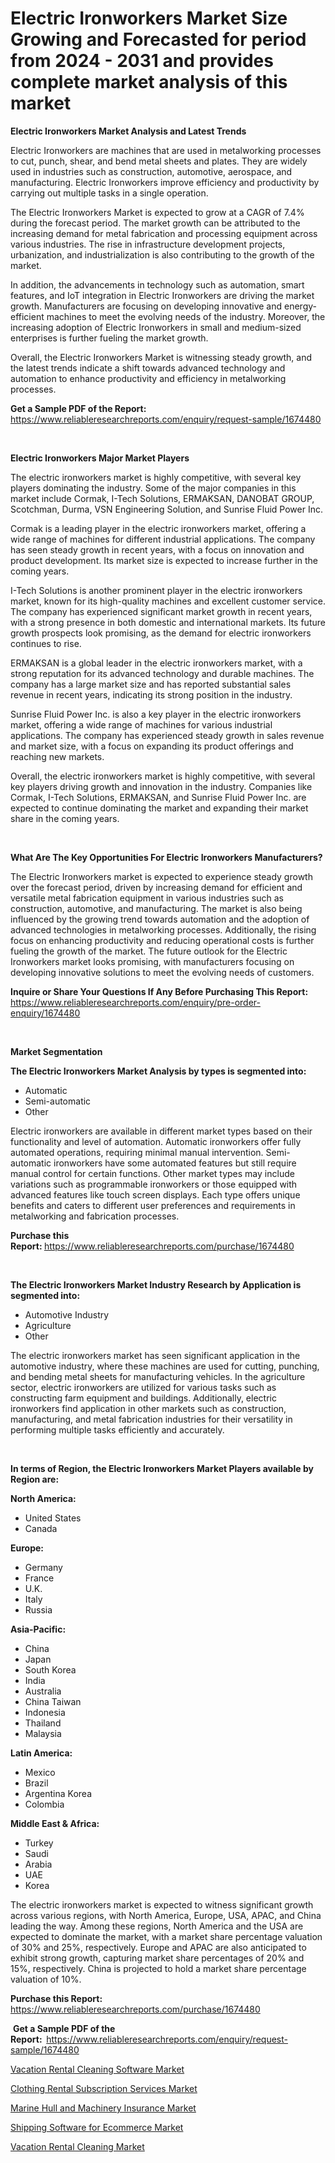 <p><h1>Electric Ironworkers Market Size Growing and Forecasted for period from 2024 - 2031 and provides complete market analysis of this market</h1></p><p><strong>Electric Ironworkers Market Analysis and Latest Trends</strong></p>
<p><p>Electric Ironworkers are machines that are used in metalworking processes to cut, punch, shear, and bend metal sheets and plates. They are widely used in industries such as construction, automotive, aerospace, and manufacturing. Electric Ironworkers improve efficiency and productivity by carrying out multiple tasks in a single operation.</p><p>The Electric Ironworkers Market is expected to grow at a CAGR of 7.4% during the forecast period. The market growth can be attributed to the increasing demand for metal fabrication and processing equipment across various industries. The rise in infrastructure development projects, urbanization, and industrialization is also contributing to the growth of the market.</p><p>In addition, the advancements in technology such as automation, smart features, and IoT integration in Electric Ironworkers are driving the market growth. Manufacturers are focusing on developing innovative and energy-efficient machines to meet the evolving needs of the industry. Moreover, the increasing adoption of Electric Ironworkers in small and medium-sized enterprises is further fueling the market growth.</p><p>Overall, the Electric Ironworkers Market is witnessing steady growth, and the latest trends indicate a shift towards advanced technology and automation to enhance productivity and efficiency in metalworking processes.</p></p>
<p><strong>Get a Sample PDF of the Report:&nbsp;</strong> <a href="https://www.reliableresearchreports.com/enquiry/request-sample/1674480">https://www.reliableresearchreports.com/enquiry/request-sample/1674480</a></p>
<p>&nbsp;</p>
<p><strong>Electric Ironworkers Major Market Players</strong></p>
<p><p>The electric ironworkers market is highly competitive, with several key players dominating the industry. Some of the major companies in this market include Cormak, I-Tech Solutions, ERMAKSAN, DANOBAT GROUP, Scotchman, Durma, VSN Engineering Solution, and Sunrise Fluid Power Inc.</p><p>Cormak is a leading player in the electric ironworkers market, offering a wide range of machines for different industrial applications. The company has seen steady growth in recent years, with a focus on innovation and product development. Its market size is expected to increase further in the coming years.</p><p>I-Tech Solutions is another prominent player in the electric ironworkers market, known for its high-quality machines and excellent customer service. The company has experienced significant market growth in recent years, with a strong presence in both domestic and international markets. Its future growth prospects look promising, as the demand for electric ironworkers continues to rise.</p><p>ERMAKSAN is a global leader in the electric ironworkers market, with a strong reputation for its advanced technology and durable machines. The company has a large market size and has reported substantial sales revenue in recent years, indicating its strong position in the industry.</p><p>Sunrise Fluid Power Inc. is also a key player in the electric ironworkers market, offering a wide range of machines for various industrial applications. The company has experienced steady growth in sales revenue and market size, with a focus on expanding its product offerings and reaching new markets.</p><p>Overall, the electric ironworkers market is highly competitive, with several key players driving growth and innovation in the industry. Companies like Cormak, I-Tech Solutions, ERMAKSAN, and Sunrise Fluid Power Inc. are expected to continue dominating the market and expanding their market share in the coming years.</p></p>
<p>&nbsp;</p>
<p><strong>What Are The Key Opportunities For Electric Ironworkers Manufacturers?</strong></p>
<p><p>The Electric Ironworkers market is expected to experience steady growth over the forecast period, driven by increasing demand for efficient and versatile metal fabrication equipment in various industries such as construction, automotive, and manufacturing. The market is also being influenced by the growing trend towards automation and the adoption of advanced technologies in metalworking processes. Additionally, the rising focus on enhancing productivity and reducing operational costs is further fueling the growth of the market. The future outlook for the Electric Ironworkers market looks promising, with manufacturers focusing on developing innovative solutions to meet the evolving needs of customers.</p></p>
<p><strong>Inquire or Share Your Questions If Any Before Purchasing This Report:</strong> <a href="https://www.reliableresearchreports.com/enquiry/pre-order-enquiry/1674480">https://www.reliableresearchreports.com/enquiry/pre-order-enquiry/1674480</a></p>
<p>&nbsp;</p>
<p><strong>Market Segmentation</strong></p>
<p><strong>The Electric Ironworkers Market Analysis by types is segmented into:</strong></p>
<p><ul><li>Automatic</li><li>Semi-automatic</li><li>Other</li></ul></p>
<p><p>Electric ironworkers are available in different market types based on their functionality and level of automation. Automatic ironworkers offer fully automated operations, requiring minimal manual intervention. Semi-automatic ironworkers have some automated features but still require manual control for certain functions. Other market types may include variations such as programmable ironworkers or those equipped with advanced features like touch screen displays. Each type offers unique benefits and caters to different user preferences and requirements in metalworking and fabrication processes.</p></p>
<p><strong>Purchase this Report:&nbsp;</strong><a href="https://www.reliableresearchreports.com/purchase/1674480">https://www.reliableresearchreports.com/purchase/1674480</a></p>
<p>&nbsp;</p>
<p><strong>The Electric Ironworkers Market Industry Research by Application is segmented into:</strong></p>
<p><ul><li>Automotive Industry</li><li>Agriculture</li><li>Other</li></ul></p>
<p><p>The electric ironworkers market has seen significant application in the automotive industry, where these machines are used for cutting, punching, and bending metal sheets for manufacturing vehicles. In the agriculture sector, electric ironworkers are utilized for various tasks such as constructing farm equipment and buildings. Additionally, electric ironworkers find application in other markets such as construction, manufacturing, and metal fabrication industries for their versatility in performing multiple tasks efficiently and accurately.</p></p>
<p>&nbsp;</p>
<p><strong>In terms of Region, the Electric Ironworkers Market Players available by Region are:</strong></p>
<p>
    <p> <strong> North America: </strong>
        <ul>
            <li>United States</li>
            <li>Canada</li>
        </ul>
        </p> 
    <p> <strong> Europe: </strong>
        <ul>
            <li>Germany</li>
            <li>France</li>
            <li>U.K.</li>
            <li>Italy</li>
            <li>Russia</li>
        </ul>
        </p> 
    <p> <strong> Asia-Pacific: </strong>
        <ul>
            <li>China</li>
            <li>Japan</li>
            <li>South Korea</li>
            <li>India</li>
            <li>Australia</li>
            <li>China Taiwan</li>
            <li>Indonesia</li>
            <li>Thailand</li>
            <li>Malaysia</li>
        </ul>
        </p> 
    <p> <strong> Latin America: </strong>
        <ul>
            <li>Mexico</li>
            <li>Brazil</li>
            <li>Argentina Korea</li>
            <li>Colombia</li>
        </ul>
        </p> 
    <p> <strong> Middle East & Africa: </strong>
        <ul>
            <li>Turkey</li>
            <li>Saudi</li>
            <li>Arabia</li>
            <li>UAE</li>
            <li>Korea</li>
        </ul>
    </p>
    </p>
<p><p>The electric ironworkers market is expected to witness significant growth across various regions, with North America, Europe, USA, APAC, and China leading the way. Among these regions, North America and the USA are expected to dominate the market, with a market share percentage valuation of 30% and 25%, respectively. Europe and APAC are also anticipated to exhibit strong growth, capturing market share percentages of 20% and 15%, respectively. China is projected to hold a market share percentage valuation of 10%.</p></p>
<p><strong>Purchase this Report: </strong><a href="https://www.reliableresearchreports.com/purchase/1674480">https://www.reliableresearchreports.com/purchase/1674480</a></p>
<p>&nbsp;<strong>Get a Sample PDF of the Report:&nbsp;&nbsp;</strong><a href="https://www.reliableresearchreports.com/enquiry/request-sample/1674480">https://www.reliableresearchreports.com/enquiry/request-sample/1674480</a></p>
<p><strong></strong></p>
<p><p><a href="https://medium.com/@amyacrooks6457/vacation-rental-cleaning-software-market-insight-market-trends-growth-forecasted-from-2024-to-6f69e86f0bb5">Vacation Rental Cleaning Software Market</a></p><p><a href="https://medium.com/@v4171497/clothing-rental-subscription-services-market-outlook-industry-overview-and-forecast-2024-to-2031-5bbbfb68d772">Clothing Rental Subscription Services Market</a></p><p><a href="https://medium.com/@v4171497/marine-hull-and-machinery-insurance-market-report-reveals-the-latest-trends-and-growth-f593d598d4dc">Marine Hull and Machinery Insurance Market</a></p><p><a href="https://medium.com/@v4171497/shipping-software-for-ecommerce-market-outlook-industry-overview-and-forecast-2024-to-2031-363358b66d40">Shipping Software for Ecommerce Market</a></p><p><a href="https://medium.com/@amyacrooks6457/vacation-rental-cleaning-market-the-key-to-successful-business-strategy-forecast-till-2031-0e0e237a483e">Vacation Rental Cleaning Market</a></p></p>
